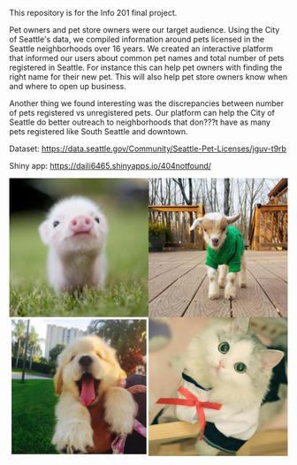 This repository is for the Info 201 final project.

Pet owners and pet store owners were our target audience. Using the City of Seattle's data, we compiled information around pets licensed in the Seattle neighborhoods over 16 years. We created an interactive platform that informed our users about common pet names and total number of pets registered in Seattle. For instance this can help pet owners with finding the right name for their new pet. This will also help pet store owners know when and where to open up business.

Another thing we found interesting was the discrepancies between number of pets registered vs unregistered pets. Our platform can help the City of Seattle do better outreach to neighborhoods that don???t have as many pets registered like South Seattle and downtown.

Dataset: https://data.seattle.gov/Community/Seattle-Pet-Licenses/jguv-t9rb

Shiny app: https://daili6465.shinyapps.io/404notfound/

![](pets.jpeg)
